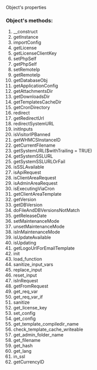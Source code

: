 Object's properties

### Object's methods:
1. __construct
1. getInstance
1. importConfig
1. getLicense
1. getLicenseClientKey
1. setPhpSelf
1. getPhpSelf
1. setRemoteIp
1. getRemoteIp
1. getDatabaseObj
1. getApplicationConfig
1. getAttachmentsDir
1. getDownloadsDir
1. getTemplatesCacheDir
1. getCronDirectory
1. redirect
1. getRedirectUrl
1. redirectSystemURL
1. initInputs
1. isVisitorIPBanned
1. getWHMCSInstanceID
1. getCurrentFilename
1. getSystemURL($withTrailing = TRUE)
1. getSystemSSLURL
1. getSystemSSLURLOrFail
1. isSSLAvailable
1. isApiRequest
1. isClientAreaRequest
1. isAdminAreaRequest
1. isExecutingViaCron
1. getClientAreaTemplate
1. getVersion
1. getDBVersion
1. doFileAndDBVersionsNotMatch
1. getReleaseDate
1. setMaintenanceMode
1. unsetMaintenanceMode
1. isInMaintenanceMode
1. isUpdateAvailable
1. isUpdating
1. getLogoUrlForEmailTemplate
1. init
1. load_function
1. sanitize_input_vars
1. replace_input
1. reset_input
1. isInRequest
1. getFromRequest
1. get_req_var
1. get_req_var_if
1. sanitize
1. get_license_key
1. set_config
1. get_config
1. get_template_compiledir_name
1. check_template_cache_writeable
1. get_admin_folder_name
1. get_filename
1. get_hash
1. get_lang
1. in_ssl
1. getCurrencyID
